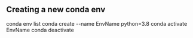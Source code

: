 ## Creating a new conda env
conda env list
conda create --name EnvName python=3.8
conda activate EnvName
conda deactivate
